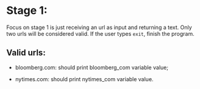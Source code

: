 # Stage 1:

Focus on stage 1 is just receiving an url as input and returning a text.
Only two urls will be considered valid.
If the user types `exit`, finish the program.

## Valid urls:

- bloomberg.com: should print bloomberg_com variable value;

- nytimes.com: should print nytimes_com variable value.
